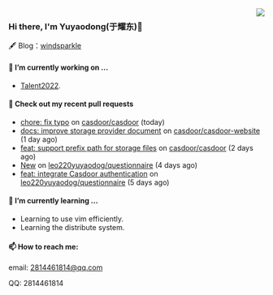 <img align="right" src="https://github-readme-stats.vercel.app/api?username=leo220yuyaodog&show_icons=true&icon_color=805AD5&text_color=718096&bg_color=ffffff&hide_title=true" />

### Hi there, I'm Yuyaodong(于耀东)👋
🖋 Blog：[windsparkle](https://blog.windsparkle.top)
#### 🔭 I’m currently working on ...
- [Talent2022](https://github.com/casbin/Talent2022).

#### 🔨 Check out my recent pull requests

- [chore: fix typo](https://github.com/casdoor/casdoor/pull/1264) on [casdoor/casdoor](https://github.com/casdoor/casdoor) (today)
- [docs: improve storage provider document](https://github.com/casdoor/casdoor-website/pull/386) on [casdoor/casdoor-website](https://github.com/casdoor/casdoor-website) (1 day ago)
- [feat: support prefix path for storage files](https://github.com/casdoor/casdoor/pull/1258) on [casdoor/casdoor](https://github.com/casdoor/casdoor) (2 days ago)
- [New](https://github.com/leo220yuyaodog/questionnaire/pull/19) on [leo220yuyaodog/questionnaire](https://github.com/leo220yuyaodog/questionnaire) (4 days ago)
- [feat: integrate Casdoor authentication](https://github.com/leo220yuyaodog/questionnaire/pull/18) on [leo220yuyaodog/questionnaire](https://github.com/leo220yuyaodog/questionnaire) (5 days ago)

#### 🌱 I’m currently learning ...
- Learning to use vim efficiently.
- Learning the distribute system.

#### 📫 How to reach me:
email: 2814461814@qq.com

QQ: 2814461814
